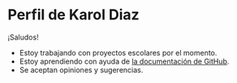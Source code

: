 # Perfil de Karol Diaz 
¡Saludos! 
* Estoy trabajando con proyectos escolares por el momento.
* Estoy aprendiendo con ayuda de [la documentación de GitHub](https://docs.github.com/es).
* Se aceptan opiniones y sugerencias.

<!--
**KarolDiazB/KarolDiazB** is a ✨ _special_ ✨ repository because its `README.md` (this file) appears on your GitHub profile.

Here are some ideas to get you started:

- 🔭 I’m currently working on ...
- 🌱 I’m currently learning ...
- 👯 I’m looking to collaborate on ...
- 🤔 I’m looking for help with ...
- 💬 Ask me about ...
- 📫 How to reach me: ...
- 😄 Pronouns: ...
- ⚡ Fun fact: ...
-->
